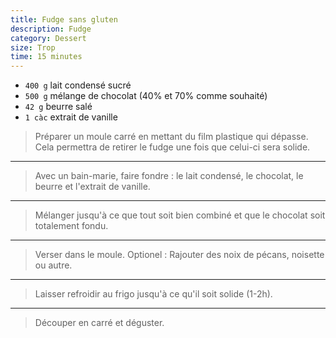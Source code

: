 ```yaml
---
title: Fudge sans gluten
description: Fudge
category: Dessert
size: Trop
time: 15 minutes
---
```


* `400 g` lait condensé sucré
* `500 g` mélange de chocolat (40% et 70% comme souhaité)
* `42 g` beurre salé
* `1 càc` extrait de vanille

> Préparer un moule carré en mettant du film plastique qui dépasse.
> Cela permettra de retirer le fudge une fois que celui-ci sera solide.

---

> Avec un bain-marie, faire fondre : le lait condensé, le chocolat, le beurre et l'extrait de vanille.

---

> Mélanger jusqu'à ce que tout soit bien combiné et que le chocolat soit totalement fondu.

---

> Verser dans le moule.
> Optionel : Rajouter des noix de pécans, noisette ou autre.

---

> Laisser refroidir au frigo jusqu'à ce qu'il soit solide (1-2h).

--- 

> Découper en carré et déguster.
